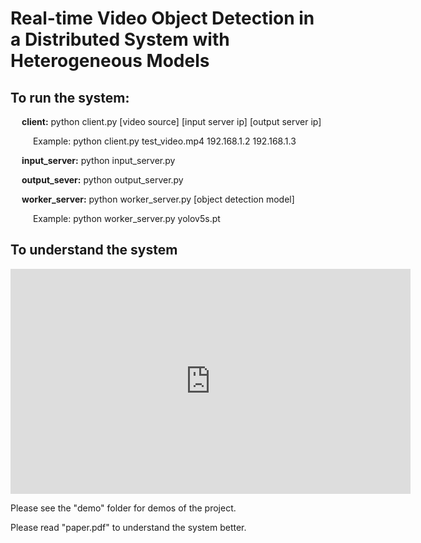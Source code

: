 # Real-time Video Object Detection in a Distributed System with Heterogeneous Models


## To run the system:

&emsp; __client:__ python client.py [video source] [input server ip] [output server ip]

&emsp; &emsp; Example: python client.py test_video.mp4 192.168.1.2 192.168.1.3
  
&emsp; __input_server:__ python input_server.py
  
&emsp; __output_sever:__ python output_server.py
  
&emsp; __worker_server:__ python worker_server.py [object detection model]

&emsp; &emsp; Example: python worker_server.py yolov5s.pt
  
  
## To understand the system


<iframe width="640" height="360" frameborder="0" src="https://mega.nz/embed/qEJy2ayT#upoEJw2RGP4bO91DUPDwrDepaxqTgw7fGQhgdp4bHdA" allowfullscreen ></iframe>


Please see the "demo" folder for demos of the project.

Please read "paper.pdf" to understand the system better.
